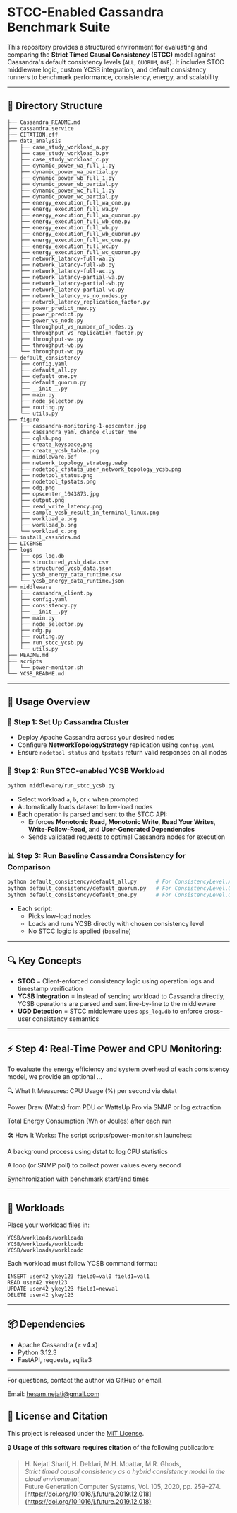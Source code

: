 # STCC-Enabled Cassandra Benchmark Suite

This repository provides a structured environment for evaluating and comparing the **Strict Timed Causal Consistency (STCC)** model against Cassandra's default consistency levels (`ALL`, `QUORUM`, `ONE`). It includes STCC middleware logic, custom YCSB integration, and default consistency runners to benchmark performance, consistency, energy, and scalability.

---

## 📁 Directory Structure

```
├── Cassandra_README.md
├── cassandra.service
├── CITATION.cff
├── data_analysis
│   ├── case_study_workload_a.py
│   ├── case_study_workload_b.py
│   ├── case_study_workload_c.py
│   ├── dynamic_power_wa_full_1.py
│   ├── dynamic_power_wa_partial.py
│   ├── dynamic_power_wb_full_1.py
│   ├── dynamic_power_wb_partial.py
│   ├── dynamic_power_wc_full_1.py
│   ├── dynamic_power_wc_partial.py
│   ├── energy_execution_full_wa_one.py
│   ├── energy_execution_full_wa.py
│   ├── energy_execution_full_wa_quorum.py
│   ├── energy_execution_full_wb_one.py
│   ├── energy_execution_full_wb.py
│   ├── energy_execution_full_wb_quorum.py
│   ├── energy_execution_full_wc_one.py
│   ├── energy_execution_full_wc.py
│   ├── energy_execution_full_wc_quorum.py
│   ├── network_latancy-full-wa.py
│   ├── network_latancy-full-wb.py
│   ├── network_latancy-full-wc.py
│   ├── network_latancy-partial-wa.py
│   ├── network_latancy-partial-wb.py
│   ├── network_latency-partial-wc.py
│   ├── network_latency_vs_no_nodes.py
│   ├── netwrok_latency_replication_factor.py
│   ├── power_predict_new.py
│   ├── power_predict.py
│   ├── power_vs_node.py
│   ├── throughput_vs_number_of_nodes.py
│   ├── throughput_vs_replication_factor.py
│   ├── throughput-wa.py
│   ├── throughput-wb.py
│   └── throughput-wc.py
├── default_consistency
│   ├── config.yaml
│   ├── default_all.py
│   ├── default_one.py
│   ├── default_quorum.py
│   ├── __init__.py
│   ├── main.py
│   ├── node_selector.py
│   ├── routing.py
│   └── utils.py
├── figure
│   ├── cassandra-monitoring-1-opscenter.jpg
│   ├── cassandra_yaml_change_cluster_nme
│   ├── cqlsh.png
│   ├── create_keyspace.png
│   ├── create_ycsb_table.png
│   ├── middleware.pdf
│   ├── network_topology_strategy.webp
│   ├── nodetool_cfstats_user_network_topology_ycsb.png
│   ├── nodetool_status.png
│   ├── nodetool_tpstats.png
│   ├── odg.png
│   ├── opscenter_1043873.jpg
│   ├── output.png
│   ├── read_write_latency.png
│   ├── sample_ycsb_result_in_terminal_linux.png
│   ├── workload_a.png
│   ├── workload_b.png
│   └── workload_c.png
├── install_cassndra.md
├── LICENSE
├── logs
│   ├── ops_log.db
│   ├── structured_ycsb_data.csv
│   ├── structured_ycsb_data.json
│   ├── ycsb_energy_data_runtime.csv
│   └── ycsb_energy_data_runtime.json
├── middleware
│   ├── cassandra_client.py
│   ├── config.yaml
│   ├── consistency.py
│   ├── __init__.py
│   ├── main.py
│   ├── node_selector.py
│   ├── odg.py
│   ├── routing.py
│   ├── run_stcc_ycsb.py
│   └── utils.py
├── README.md
├── scripts
│   └── power-monitor.sh
└── YCSB_README.md
```

---

## 🚀 Usage Overview

### 🔧 Step 1: Set Up Cassandra Cluster
- Deploy Apache Cassandra across your desired nodes
- Configure **NetworkTopologyStrategy** replication using `config.yaml`
- Ensure `nodetool status` and `tpstats` return valid responses on all nodes

### 🧠 Step 2: Run STCC-enabled YCSB Workload
```bash
python middleware/run_stcc_ycsb.py
```
- Select workload `a`, `b`, or `c` when prompted
- Automatically loads dataset to low-load nodes
- Each operation is parsed and sent to the STCC API:
  - Enforces **Monotonic Read**, **Monotonic Write**, **Read Your Writes**, **Write-Follow-Read**, and **User-Generated Dependencies**
  - Sends validated requests to optimal Cassandra nodes for execution

### 📊 Step 3: Run Baseline Cassandra Consistency for Comparison
```bash
python default_consistency/default_all.py      # For ConsistencyLevel.ALL
python default_consistency/default_quorum.py   # For ConsistencyLevel.QUORUM
python default_consistency/default_one.py      # For ConsistencyLevel.ONE
```
- Each script:
  - Picks low-load nodes
  - Loads and runs YCSB directly with chosen consistency level
  - No STCC logic is applied (baseline)

---

## 🔍 Key Concepts
- **STCC** = Client-enforced consistency logic using operation logs and timestamp verification
- **YCSB Integration** = Instead of sending workload to Cassandra directly, YCSB operations are parsed and sent line-by-line to the middleware
- **UGD Detection** = STCC middleware uses `ops_log.db` to enforce cross-user consistency semantics

---

## ⚡ Step 4: Real-Time Power and CPU Monitoring:
To evaluate the energy efficiency and system overhead of each consistency model, we provide an optional ...

🔍 What It Measures:
CPU Usage (%) per second via dstat

Power Draw (Watts) from PDU or WattsUp Pro via SNMP or log extraction

Total Energy Consumption (Wh or Joules) after each run

🛠️ How It Works:
The script scripts/power-monitor.sh launches:

A background process using dstat to log CPU statistics

A loop (or SNMP poll) to collect power values every second

Synchronization with benchmark start/end times

---

## 🧪 Workloads
Place your workload files in:
```
YCSB/workloads/workloada
YCSB/workloads/workloadb
YCSB/workloads/workloadc
```
Each workload must follow YCSB command format:
```
INSERT user42 ykey123 field0=val0 field1=val1
READ user42 ykey123
UPDATE user42 ykey123 field1=newval
DELETE user42 ykey123
```

---

## 📦 Dependencies
- Apache Cassandra (≥ v4.x)
- Python 3.12.3
- FastAPI, requests, sqlite3

---

For questions, contact the author via GitHub or email.


Email: hesam.nejati@gmail.com

## 📜 License and Citation

This project is released under the [MIT License](./LICENSE).

🔒 **Usage of this software requires citation** of the following publication:

> H. Nejati Sharif, H. Deldari, M.H. Moattar, M.R. Ghods,  
> *Strict timed causal consistency as a hybrid consistency model in the cloud environment*,  
> Future Generation Computer Systems, Vol. 105, 2020, pp. 259–274.  
> [https://doi.org/10.1016/j.future.2019.12.018](https://doi.org/10.1016/j.future.2019.12.018)
